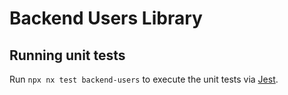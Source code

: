 # Backend Users Library

## Running unit tests

Run `npx nx test backend-users` to execute the unit tests via [Jest](https://jestjs.io).
